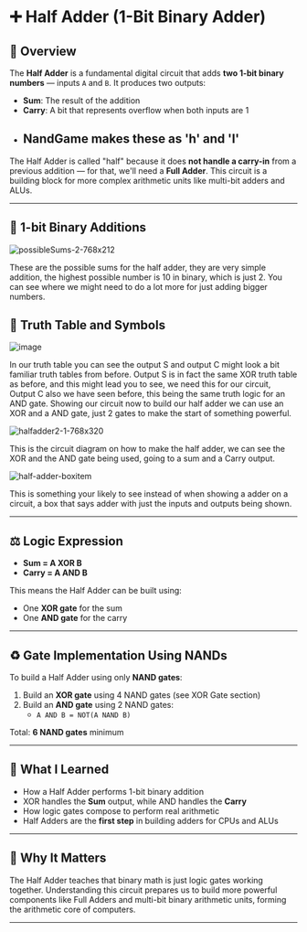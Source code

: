 # ➕ Half Adder (1-Bit Binary Adder)

## 🧠 Overview
The **Half Adder** is a fundamental digital circuit that adds **two 1-bit binary numbers** — inputs `A` and `B`. It produces two outputs:

- **Sum**: The result of the addition
- **Carry**: A bit that represents overflow when both inputs are 1
- ## NandGame makes these as 'h' and 'I' ##

The Half Adder is called "half" because it does **not handle a carry-in** from a previous addition — for that, we'll need a **Full Adder**. This circuit is a building block for more complex arithmetic units like multi-bit adders and ALUs.

---

## 🔢 1-bit Binary Additions
![possibleSums-2-768x212](https://github.com/user-attachments/assets/4ffdacfb-c4c8-4512-bbae-ed54957db62f)

These are the possible sums for the half adder, they are very simple addition, the highest possible number is 10 in binary, which is just 2. You can see where we might need to do a lot more for just adding bigger numbers.


## 🔢 Truth Table and Symbols

![image](https://github.com/user-attachments/assets/5f500a83-c431-4a5c-87ca-42e9c73129eb)

In our truth table you can see the output S and output C might look a bit familiar truth tables from before. Output S is in fact the same XOR truth table as before, and this might lead you to see, we need this for our circuit, Output C also we have seen before, this being the same truth logic for an AND gate. Showing our circuit now to build our half adder we can use an XOR and a AND gate, just 2 gates to make the start of something powerful.

![halfadder2-1-768x320](https://github.com/user-attachments/assets/097cbad5-d9ae-4eff-9783-1745b75c5ca5)

This is the circuit diagram on how to make the half adder, we can see the XOR and the AND gate being used, going to a sum and a Carry output. 

![half-adder-boxitem](https://github.com/user-attachments/assets/1ab1dd83-8b81-4009-b91d-2d4cc5caa20d)

This is something your likely to see instead of when showing a adder on a circuit, a box that says adder with just the inputs and outputs being shown.


---

## ⚖️ Logic Expression

- **Sum = A XOR B**
- **Carry = A AND B**

This means the Half Adder can be built using:
- One **XOR gate** for the sum
- One **AND gate** for the carry

---

## ♻️ Gate Implementation Using NANDs
To build a Half Adder using only **NAND gates**:

1. Build an **XOR gate** using 4 NAND gates (see XOR Gate section)
2. Build an **AND gate** using 2 NAND gates:
   - `A AND B = NOT(A NAND B)`

Total: **6 NAND gates** minimum

---

## 📄 What I Learned
- How a Half Adder performs 1-bit binary addition
- XOR handles the **Sum** output, while AND handles the **Carry**
- How logic gates compose to perform real arithmetic
- Half Adders are the **first step** in building adders for CPUs and ALUs

---

## 🔧 Why It Matters
The Half Adder teaches that binary math is just logic gates working together. Understanding this circuit prepares us to build more powerful components like Full Adders and multi-bit binary arithmetic units, forming the arithmetic core of computers.

---
